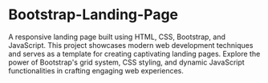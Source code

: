 # Bootstrap-Landing-Page
A responsive landing page built using HTML, CSS, Bootstrap, and JavaScript. This project showcases modern web development techniques and serves as a template for creating captivating landing pages. Explore the power of Bootstrap's grid system, CSS styling, and dynamic JavaScript functionalities in crafting engaging web experiences.
